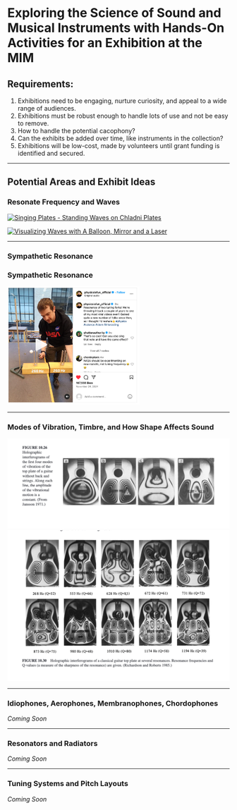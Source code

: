 # Exploring the Science of Sound and Musical Instruments with Hands-On Activities for an Exhibition at the MIM

## Requirements: 
1. Exhibitions need to be engaging, nurture curiosity, and appeal to a wide range of audiences.
2. Exhibitions must be robust enough to handle lots of use and not be easy to remove.
3. How to handle the potential cacophony?
4. Can the exhibits be added over time, like instruments in the collection?
5. Exhibitions will be low-cost, made by volunteers until grant funding is identified and secured.

---

## Potential Areas and Exhibit Ideas

### Resonate Frequency and Waves

[![Singing Plates - Standing Waves on Chladni Plates](http://img.youtube.com/vi/wYoxOJDrZzw/0.jpg)](https://www.youtube.com/watch?v=wYoxOJDrZzw&list=PLO82UpmzB2cQ3YOLh8Wdshea_QF4CGNWF&index=3&t=44s "Watch: Singing Plates - Standing Waves on Chladni Plates")

[![Visualizing Waves with A Balloon, Mirror and a Laser](http://img.youtube.com/vi/C-V1uXeyGmg/0.jpg)](https://www.youtube.com/watch?v=C-V1uXeyGmg&t=223s "Watch: Visualizing Waves with A Balloon, Mirror, and a Laser")

---

### Sympathetic Resonance

### Sympathetic Resonance

<a href="https://www.instagram.com/reel/DCwUgTXJLvY/?utm_source=ig_web_copy_link" title="View on Instagram: Sympathetic Resonance Demonstration">
  <img src="images/sympathetic-resonance-instagram.png" alt="Sympathetic Resonance" width="300">
</a>


---

### Modes of Vibration, Timbre, and How Shape Affects Sound

![Modes of Vibration](images/modes-of-vibration.png "Modes of Vibration")
![Modes of Vibration by Frequency](images/modes-of-vibration-by-frequency.png "Modes of Vibration by Frequency")

---

### Idiophones, Aerophones, Membranophones, Chordophones

*Coming Soon*

---

### Resonators and Radiators

*Coming Soon*

---

### Tuning Systems and Pitch Layouts

*Coming Soon*
